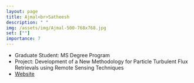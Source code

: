 ```yaml
---
layout: page
title: Ajmal<br>Satheesh
description: " "
img: /assets/img/Ajmal-500-768x768.jpg
set: [""]
importance: 7
---
```


- Graduate Student: MS Degree Program
- Project: Development of a New Methodology for Particle Turbulent Flux Retrievals using Remote Sensing Techniques
- [Website](https://meas.sciences.ncsu.edu/people/arashee2/)

